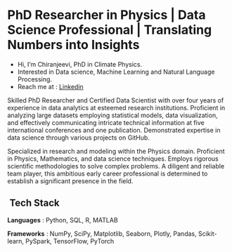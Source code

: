 # PhD Researcher in Physics | Data Science Professional | Translating Numbers into Insights

- Hi, I’m Chiranjeevi, PhD in Climate Physics.
- Interested in Data science, Machine Learning and Natural Language Processing.
- Reach me at : [Linkedin](https://www.linkedin.com/in/nalapalu/)

Skilled PhD Researcher and Certified Data Scientist with over four years of experience in data analytics at esteemed research institutions. Proficient in analyzing large datasets employing statistical models, data visualization, and effectively communicating intricate technical information at five international conferences and one publication. Demonstrated expertise in data science through various projects on GitHub.

Specialized in research and modeling within the Physics domain. Proficient in Physics, Mathematics, and data science techniques. Employs rigorous scientific methodologies to solve complex problems. A diligent and reliable team player, this ambitious early career professional is determined to establish a significant presence in the field.


<h2> &nbsp;Tech Stack</h2>

**Languages** : Python, SQL, R, MATLAB

**Frameworks** : NumPy, SciPy, Matplotlib, Seaborn, Plotly, Pandas, Scikit-learn, PySpark, TensorFlow, PyTorch
<!---
**Tools and Cloud Platforms** : Git

--->
